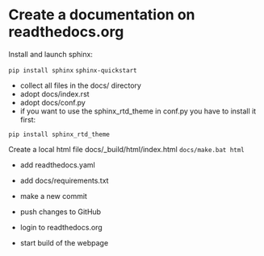 # Create a documentation on readthedocs.org

Install and launch sphinx:

```pip install sphinx```
```sphinx-quickstart```

* collect all files in the docs/ directory
* adopt docs/index.rst
* adopt docs/conf.py
* if you want to use the sphinx_rtd_theme in conf.py you have to install it first:

```pip install sphinx_rtd_theme```

Create a local html file docs/_build/html/index.html
```docs/make.bat html```

* add readthedocs.yaml
* add docs/requirements.txt

* make a new commit 
* push changes to GitHub 
* login to readthedocs.org
* start build of the webpage